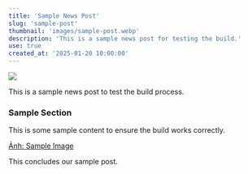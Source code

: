 ```yaml
---
title: 'Sample News Post'
slug: 'sample-post'
thumbnail: 'images/sample-post.webp'
description: 'This is a sample news post for testing the build.'
use: true
created_at: '2025-01-20 10:00:00'
---
```


![](/images/sample-post.webp)

This is a sample news post to test the build process.

### Sample Section

This is some sample content to ensure the build works correctly.

[Ảnh: Sample Image](/images/sample-post.webp)

This concludes our sample post.
